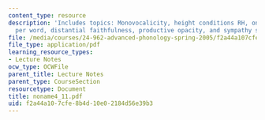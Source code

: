```yaml
---
content_type: resource
description: 'Includes topics: Monovocalicity, height conditions RH, one rounded V
  per word, distantial faithfulness, productive opacity, and sympathy summary.'
file: /media/courses/24-962-advanced-phonology-spring-2005/f2a44a107cfe8b4d10e02184d56e39b3_noname4_11.pdf
file_type: application/pdf
learning_resource_types:
- Lecture Notes
ocw_type: OCWFile
parent_title: Lecture Notes
parent_type: CourseSection
resourcetype: Document
title: noname4_11.pdf
uid: f2a44a10-7cfe-8b4d-10e0-2184d56e39b3
---
```

